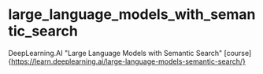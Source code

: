 # large_language_models_with_semantic_search
DeepLearning.AI "Large Language Models with Semantic Search" [course]{https://learn.deeplearning.ai/large-language-models-semantic-search/}
